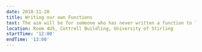 ```yaml
---
date: 2018-11-28
title: Writing our own Functions
text: The aim will be for someone who has never written a function to leave the workshop feeling able to give it a go.
location: Room 4U5, Cottrell Buildling, University of Stirling
startTime: '12:00'
endTime: '13:00'
---
```


